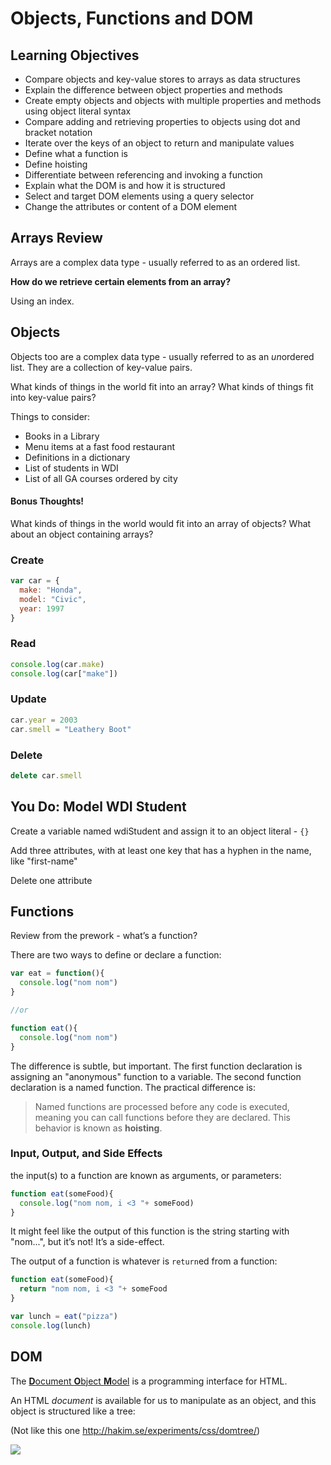 # Objects, Functions and DOM

## Learning Objectives 

- Compare objects and key-value stores to arrays as data structures
- Explain the difference between object properties and methods
- Create empty objects and objects with multiple properties and methods using object literal syntax
- Compare adding and retrieving properties to objects using dot and bracket notation
- Iterate over the keys of an object to return and manipulate values
- Define what a function is
- Define hoisting
- Differentiate between referencing and invoking a function
- Explain what the DOM is and how it is structured
- Select and target DOM elements using a query selector
- Change the attributes or content of a DOM element

## Arrays Review

Arrays are a complex data type - usually referred to as an ordered list.

**How do we retrieve certain elements from an array?**

Using an index.

## Objects

Objects too are a complex data type - usually referred to as an *un*ordered list. They are
a collection of key-value pairs.

What kinds of things in the world fit into an array? What kinds of things fit into key-value pairs?

Things to consider:

- Books in a Library
- Menu items at a fast food restaurant
- Definitions in a dictionary
- List of students in WDI
- List of all GA courses ordered by city

#### Bonus Thoughts!

What kinds of things in the world would fit into an array of objects? What about an object containing arrays?

### Create

```js
var car = {
  make: "Honda",
  model: "Civic",
  year: 1997
}
```

### Read

```js
console.log(car.make)
console.log(car["make"])
```

### Update

```js
car.year = 2003
car.smell = "Leathery Boot" 
```

### Delete

```js
delete car.smell
```

## You Do: Model WDI Student

Create a variable named wdiStudent and assign it to an object literal - `{}`

Add three attributes, with at least one key that has a hyphen in the name, like "first-name"

Delete one attribute

## Functions

Review from the prework - what’s a function?

There are two ways to define or declare a function:

```js
var eat = function(){
  console.log("nom nom")
}

//or

function eat(){
  console.log("nom nom")
}
```

The difference is subtle, but important. The first function declaration is assigning an "anonymous" function to a variable.
The second function declaration is a named function. The practical difference is:

>Named functions are processed before any code is executed, meaning you can call functions before they are declared. This behavior is known as **hoisting**.

### Input, Output, and Side Effects

the input(s) to a function are known as arguments, or parameters:

```js
function eat(someFood){
  console.log("nom nom, i <3 "+ someFood)
}
```

It might feel like the output of this function is the string starting with "nom...", but it’s not! It’s a side-effect.

The output of a function is whatever is `return`ed from a function:

```js
function eat(someFood){
  return "nom nom, i <3 "+ someFood
}

var lunch = eat("pizza")
console.log(lunch)
```

## DOM

The [**D**ocument **O**bject **M**odel](https://developer.mozilla.org/en-US/docs/Web/API/Document_Object_Model/Introduction) 
is a programming interface for HTML.

An HTML *document* is available for us to manipulate as an object, and this object is structured like a tree:

(Not like this one http://hakim.se/experiments/css/domtree/)

![](http://www.tuxradar.com/files/LXF118.tut_grease.diagram.png)



